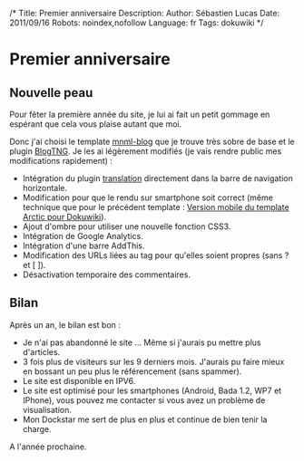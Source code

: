 /*
Title: Premier anniversaire
Description: 
Author: Sébastien Lucas
Date: 2011/09/16
Robots: noindex,nofollow
Language: fr
Tags: dokuwiki
*/
# Premier anniversaire

## Nouvelle peau
Pour fêter la première année du site, je lui ai fait un petit gommage en espérant que cela vous plaise autant que moi.

Donc j'ai choisi le template [mnml-blog](http://www.dokuwiki.org/template:mnml-blog) que je trouve très sobre de base et le plugin [BlogTNG](http://www.dokuwiki.org/plugin:blogtng). Je les ai légèrement modifiés (je vais rendre public mes modifications rapidement) :
* Intégration du plugin [translation](http://www.dokuwiki.org/plugin:translation) directement dans la barre de navigation horizontale.
* Modification pour que le rendu sur smartphone soit correct (même technique que pour le précédent template : [Version mobile du template Arctic pour Dokuwiki](/fr/oss/dokuwiki-arctic-mobile)).
* Ajout d'ombre pour utiliser une nouvelle fonction CSS3.
* Intégration de Google Analytics.
* Intégration d'une barre AddThis.
* Modification des URLs liées au tag pour qu'elles soient propres (sans ? et [ ]).
* Désactivation temporaire des commentaires.

## Bilan

Après un an, le bilan est bon :
* Je n'ai pas abandonné le site ... Même si j'aurais pu mettre plus d'articles.
* 3 fois plus de visiteurs sur les 9 derniers mois. J'aurais pu faire mieux en bossant un peu plus le référencement (sans spammer).
* Le site est disponible en IPV6.
* Le site est optimisé pour les smartphones (Android, Bada 1.2, WP7 et IPhone), vous pouvez me contacter si vous avez un problème de visualisation.
* Mon Dockstar me sert de plus en plus et continue de bien tenir la charge.

A l'année prochaine.
